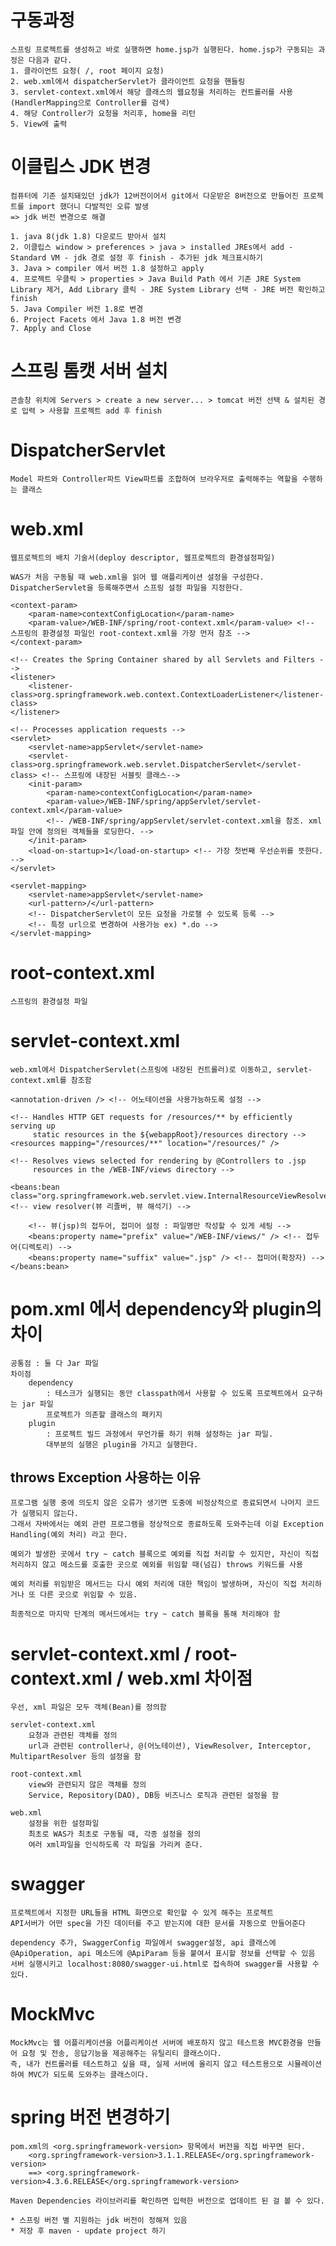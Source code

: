 # 구동과정
    스프링 프로젝트를 생성하고 바로 실행하면 home.jsp가 실행된다. home.jsp가 구동되는 과정은 다음과 같다.
    1. 클라이언트 요청( /, root 페이지 요청)
    2. web.xml에서 dispatcherServlet가 클라이언트 요청을 핸들링
    3. servlet-context.xml에서 해당 클래스의 웹요청을 처리하는 컨트롤러를 사용(HandlerMapping으로 Controller를 검색)
    4. 해당 Controller가 요청을 처리후, home을 리턴
    5. View에 출력

# 이클립스 JDK 변경
    컴퓨터에 기존 설치돼있던 jdk가 12버전이어서 git에서 다운받은 8버전으로 만들어진 프로젝트를 import 했더니 다발적인 오류 발생
    => jdk 버전 변경으로 해결

    1. java 8(jdk 1.8) 다운로드 받아서 설치
    2. 이클립스 window > preferences > java > installed JREs에서 add - Standard VM - jdk 경로 설정 후 finish - 추가된 jdk 체크표시하기
    3. Java > compiler 에서 버전 1.8 설정하고 apply
    4. 프로젝트 우클릭 > properties > Java Build Path 에서 기존 JRE System Library 제거, Add Library 클릭 - JRE System Library 선택 - JRE 버전 확인하고 finish
    5. Java Compiler 버전 1.8로 변경
    6. Project Facets 에서 Java 1.8 버전 변경
    7. Apply and Close

# 스프링 톰캣 서버 설치
    콘솔창 위치에 Servers > create a new server... > tomcat 버전 선택 & 설치된 경로 입력 > 사용할 프로젝트 add 후 finish

# DispatcherServlet
    Model 파트와 Controller파트 View파트를 조합하여 브라우저로 출력해주는 역할을 수행하는 클래스

# web.xml
    웹프로젝트의 배치 기술서(deploy descriptor, 웹프로젝트의 환경설정파일)

    WAS가 처음 구동될 때 web.xml을 읽어 웹 애플리케이션 설정을 구성한다.
    DispatcherServlet을 등록해주면서 스프링 설정 파일을 지정한다.

    <context-param>
        <param-name>contextConfigLocation</param-name>
        <param-value>/WEB-INF/spring/root-context.xml</param-value> <!-- 스프링의 환경설정 파일인 root-context.xml을 가장 먼저 참조 -->
    </context-param>
    
    <!-- Creates the Spring Container shared by all Servlets and Filters -->
    <listener>
        <listener-class>org.springframework.web.context.ContextLoaderListener</listener-class>
    </listener>
 
    <!-- Processes application requests -->
    <servlet>
        <servlet-name>appServlet</servlet-name>
        <servlet-class>org.springframework.web.servlet.DispatcherServlet</servlet-class> <!-- 스프링에 내장된 서블릿 클래스-->
        <init-param>
            <param-name>contextConfigLocation</param-name>
            <param-value>/WEB-INF/spring/appServlet/servlet-context.xml</param-value>
            <!-- /WEB-INF/spring/appServlet/servlet-context.xml을 참조. xml 파일 안에 정의된 객체들을 로딩한다. -->
        </init-param>
        <load-on-startup>1</load-on-startup> <!-- 가장 첫번째 우선순위를 뜻한다. -->
    </servlet>
        
    <servlet-mapping>
        <servlet-name>appServlet</servlet-name>
        <url-pattern>/</url-pattern>
        <!-- DispatcherServlet이 모든 요청을 가로챌 수 있도록 등록 -->
        <!-- 특정 url으로 변경하여 사용가능 ex) *.do -->
    </servlet-mapping>

# root-context.xml
    스프링의 환경설정 파일

# servlet-context.xml
    web.xml에서 DispatcherServlet(스프링에 내장된 컨트롤러)로 이동하고, servlet-context.xml를 참조함

    <annotation-driven /> <!-- 어노테이션을 사용가능하도록 설정 -->
 
    <!-- Handles HTTP GET requests for /resources/** by efficiently serving up 
         static resources in the ${webappRoot}/resources directory -->
    <resources mapping="/resources/**" location="/resources/" />
 
    <!-- Resolves views selected for rendering by @Controllers to .jsp 
         resources in the /WEB-INF/views directory -->
    
    <beans:bean class="org.springframework.web.servlet.view.InternalResourceViewResolver"> <!-- view resolver(뷰 리졸버, 뷰 해석기) -->

        <!-- 뷰(jsp)의 접두어, 접미어 설정 : 파일명만 작성할 수 있게 세팅 -->
        <beans:property name="prefix" value="/WEB-INF/views/" /> <!-- 접두어(디렉토리) -->
        <beans:property name="suffix" value=".jsp" /> <!-- 접미어(확장자) -->
    </beans:bean>

# pom.xml 에서 dependency와 plugin의 차이
    공통점 : 둘 다 Jar 파일
    차이점
        dependency 
            : 테스크가 실행되는 동안 classpath에서 사용할 수 있도록 프로젝트에서 요구하는 jar 파일
            프로젝트가 의존할 클래스의 패키지
        plugin 
            : 프로젝트 빌드 과정에서 무언가를 하기 위해 설정하는 jar 파일.
            대부분의 실행은 plugin을 가지고 실행한다.

## throws Exception 사용하는 이유
    프로그램 실행 중에 의도치 않은 오류가 생기면 도중에 비정상적으로 종료되면서 나머지 코드가 실행되지 않는다.
    그래서 자바에서는 예외 관련 프로그램을 정상적으로 종료하도록 도와주는데 이걸 Exception Handling(예외 처리) 라고 한다.
    
    예외가 발생한 곳에서 try ~ catch 블록으로 예외를 직접 처리할 수 있지만, 자신이 직접 처리하지 않고 메소드를 호출한 곳으로 예외를 위임할 때(넘김) throws 키워드를 사용

    예외 처리를 위임받은 메서드는 다시 예외 처리에 대한 책임이 발생하며, 자신이 직접 처리하거나 또 다른 곳으로 위임할 수 있음.

    최종적으로 마지막 단계의 메서드에서는 try ~ catch 블록을 통해 처리해야 함

# servlet-context.xml / root-context.xml / web.xml 차이점
    우선, xml 파일은 모두 객체(Bean)를 정의함

    servlet-context.xml
        요청과 관련된 객체를 정의
        url과 관련된 controller나, @(어노테이션), ViewResolver, Interceptor, MultipartResolver 등의 설정을 함
    
    root-context.xml
        view와 관련되지 않은 객체를 정의
        Service, Repository(DAO), DB등 비즈니스 로직과 관련된 설정을 함

    web.xml
        설정을 위한 설정파일
        최초로 WAS가 최초로 구동될 때, 각종 설정을 정의
        여러 xml파일을 인식하도록 각 파일을 가리켜 준다.

# swagger
    프로젝트에서 지정한 URL들을 HTML 화면으로 확인할 수 있게 해주는 프로젝트
    API서버가 어떤 spec을 가진 데이터를 주고 받는지에 대한 문서를 자동으로 만들어준다

    dependency 추가, SwaggerConfig 파일에서 swagger설정, api 클래스에 @ApiOperation, api 메소드에 @ApiParam 등을 붙여서 표시할 정보를 선택할 수 있음
    서버 실행시키고 localhost:8080/swagger-ui.html로 접속하여 swagger를 사용할 수 있다.

# MockMvc
    MockMvc는 웹 어플리케이션을 어플리케이션 서버에 배포하지 않고 테스트용 MVC환경을 만들어 요청 및 전송, 응답기능을 제공해주는 유틸리티 클래스이다.
    즉, 내가 컨트롤러를 테스트하고 싶을 때, 실제 서버에 올리지 않고 테스트용으로 시뮬레이션하여 MVC가 되도록 도와주는 클래스이다.

# spring 버전 변경하기
    pom.xml의 <org.springframework-version> 항목에서 버전을 직접 바꾸면 된다.
        <org.springframework-version>3.1.1.RELEASE</org.springframework-version>
        ==> <org.springframework-version>4.3.6.RELEASE</org.springframework-version>
    
    Maven Dependencies 라이브러리를 확인하면 입력한 버전으로 업데이트 된 걸 볼 수 있다.

    * 스프링 버전 별 지원하는 jdk 버전이 정해져 있음
    * 저장 후 maven - update project 하기
